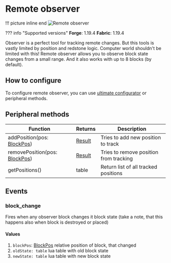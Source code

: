 # Remote observer

!!! picture inline end
    ![Remote observer](remote_observer.png)

??? info "Supported versions"
    **Forge**: 1.19.4
    **Fabric**: 1.19.4

Observer is a perfect tool for tracking remote changes. But this tools is vastly limited by position and redstone logic. Computer world shouldn't be limited with this! Remote observer allows you to observe block state changes from a small range. And it also works with up to 8 blocks (by default).

## How to configure

To configure remote observer, you can use [ultimate configurator](ultimate_configurator.md) or peripheral methods. 

## Peripheral methods

| Function                                             | Returns                          | Description                            |
|------------------------------------------------------|----------------------------------|----------------------------------------|
| addPosition(pos: [BlockPos](introduction.md#blockpos))    | [Result](introduction.md#result) | Tries to add new position to track     |
| removePosition(pos: [BlockPos](introduction.md#blockpos)) | [Result](introduction.md#result) | Tries to remove position from tracking |
| getPositions()                                       | table                            | Return list of all tracked positions   |


## Events

### block_change

Fires when any observer block changes it block state (take a note, that this happens also when block is destroyed or placed)

#### Values

1. `blockPos`: [BlockPos](introduction.md#blockpos) relative position of block, that changed
2. `oldState: table` lua table with old block state
3. `newState: table` lua table with new block state
